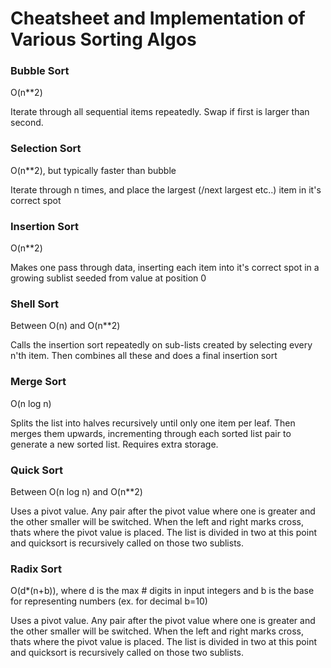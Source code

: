 # Cheatsheet and Implementation of Various Sorting Algos

### Bubble Sort
O(n**2)

Iterate through all sequential items repeatedly. Swap if first is larger than second.


### Selection Sort
O(n**2), but typically faster than bubble

Iterate through n times, and place the largest (/next largest etc..) item in it's correct spot


### Insertion Sort
O(n**2)

Makes one pass through data, inserting each item into it's correct spot in a growing sublist seeded from value at position 0


### Shell Sort
Between O(n) and O(n**2)

Calls the insertion sort repeatedly on sub-lists created by selecting every n'th item. Then combines all these and does a final insertion sort


### Merge Sort
O(n log n)

Splits the list into halves recursively until only one item per leaf. Then merges them upwards, incrementing through each sorted list pair to generate a new sorted list.
Requires extra storage.


### Quick Sort
Between O(n log n) and O(n**2)

Uses a pivot value. Any pair after the pivot value where one is greater and the other smaller will be switched. When the left and right marks cross, thats where the pivot value is placed. The list is divided in two at this point and quicksort is recursively called on those two sublists.


### Radix Sort
O(d*(n+b)), 
where d is the max # digits in input integers
and b is the base for representing numbers (ex. for decimal b=10)

Uses a pivot value. Any pair after the pivot value where one is greater and the other smaller will be switched. When the left and right marks cross, thats where the pivot value is placed. The list is divided in two at this point and quicksort is recursively called on those two sublists.
